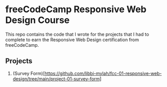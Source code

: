 # freeCodeCamp Responsive Web Design Course

This repo contains the code that I wrote for the projects that I had to complete to earn the Responsive Web Design certification from freeCodeCamp.

## Projects

1. (Survey Form)[https://github.com/libbi-mylah/fcc-01-responsive-web-design/tree/main/project-01-survey-form]